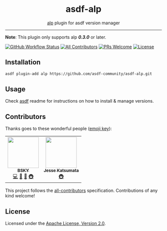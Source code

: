 <div align="center">
<h1>asdf-alp</h1>
<span><a href="https://github.com/tkuchiki/alp">alp</a> plugin for asdf version manager</span>
</div>
<hr />

**Note**: This plugin only supports alp **_0.3.0_** or later.

[![GitHub Workflow Status](https://img.shields.io/github/workflow/status/asdf-community/asdf-alp/Main%20workflow?style=flat-square)](https://github.com/asdf-community/asdf-alp/actions)
[![All Contributors](https://img.shields.io/badge/all_contributors-2-orange.svg?style=flat-square)](#contributors)
[![PRs Welcome](https://img.shields.io/badge/PRs-welcome-brightgreen.svg?style=flat-square)](http://makeapullrequest.com)
[![License](https://img.shields.io/github/license/asdf-community/asdf-alp?style=flat-square&color=brightgreen)](https://github.com/asdf-community/asdf-alp/blob/master/LICENSE)

## Installation

```bash
asdf plugin-add alp https://github.com/asdf-community/asdf-alp.git
```

## Usage

Check [asdf](https://github.com/asdf-vm/asdf) readme for instructions on how to
install & manage versions.

## Contributors

Thanks goes to these wonderful people
([emoji key](https://allcontributors.org/docs/en/emoji-key)):

<!-- ALL-CONTRIBUTORS-LIST:START - Do not remove or modify this section -->
<!-- prettier-ignore-start -->
<!-- markdownlint-disable -->
<table>
  <tr>
    <td align="center"><a href="https://bsky.moe"><img src="https://avatars3.githubusercontent.com/u/38746192?v=4" width="100px;" alt=""/><br /><sub><b>BSKY</b></sub></a><br /><a href="https://github.com/asdf-community/asdf-alp/commits?author=imbsky" title="Code">💻</a> <a href="https://github.com/asdf-community/asdf-alp/commits?author=imbsky" title="Documentation">📖</a> <a href="#maintenance-imbsky" title="Maintenance">🚧</a> <a href="#infra-imbsky" title="Infrastructure (Hosting, Build-Tools, etc)">🚇</a></td>
    <td align="center"><a href="https://naturalclar.dev"><img src="https://avatars1.githubusercontent.com/u/6936373?v=4" width="100px;" alt=""/><br /><sub><b>Jesse Katsumata</b></sub></a><br /><a href="#infra-Naturalclar" title="Infrastructure (Hosting, Build-Tools, etc)">🚇</a></td>
  </tr>
</table>

<!-- markdownlint-enable -->
<!-- prettier-ignore-end -->
<!-- ALL-CONTRIBUTORS-LIST:END -->

This project follows the
[all-contributors](https://github.com/all-contributors/all-contributors)
specification. Contributions of any kind welcome!

## License

Licensed under the
[Apache License, Version 2.0](https://www.apache.org/licenses/LICENSE-2.0).
